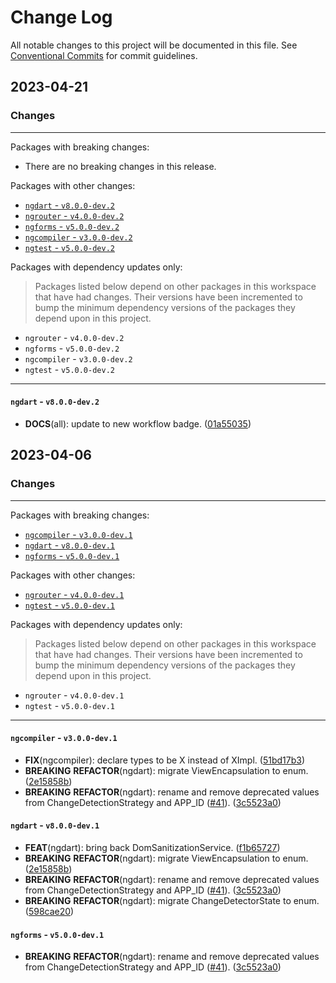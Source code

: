 # Change Log

All notable changes to this project will be documented in this file.
See [Conventional Commits](https://conventionalcommits.org) for commit guidelines.

## 2023-04-21

### Changes

---

Packages with breaking changes:

 - There are no breaking changes in this release.

Packages with other changes:

 - [`ngdart` - `v8.0.0-dev.2`](#ngdart---v800-dev2)
 - [`ngrouter` - `v4.0.0-dev.2`](#ngrouter---v400-dev2)
 - [`ngforms` - `v5.0.0-dev.2`](#ngforms---v500-dev2)
 - [`ngcompiler` - `v3.0.0-dev.2`](#ngcompiler---v300-dev2)
 - [`ngtest` - `v5.0.0-dev.2`](#ngtest---v500-dev2)

Packages with dependency updates only:

> Packages listed below depend on other packages in this workspace that have had changes. Their versions have been incremented to bump the minimum dependency versions of the packages they depend upon in this project.

 - `ngrouter` - `v4.0.0-dev.2`
 - `ngforms` - `v5.0.0-dev.2`
 - `ngcompiler` - `v3.0.0-dev.2`
 - `ngtest` - `v5.0.0-dev.2`

---

#### `ngdart` - `v8.0.0-dev.2`

 - **DOCS**(all): update to new workflow badge. ([01a55035](https://github.com/angulardart-community/angular/commit/01a55035a3a69c3fca20212d428aa476662b14a4))


## 2023-04-06

### Changes

---

Packages with breaking changes:

 - [`ngcompiler` - `v3.0.0-dev.1`](#ngcompiler---v300-dev1)
 - [`ngdart` - `v8.0.0-dev.1`](#ngdart---v800-dev1)
 - [`ngforms` - `v5.0.0-dev.1`](#ngforms---v500-dev1)

Packages with other changes:

 - [`ngrouter` - `v4.0.0-dev.1`](#ngrouter---v400-dev1)
 - [`ngtest` - `v5.0.0-dev.1`](#ngtest---v500-dev1)

Packages with dependency updates only:

> Packages listed below depend on other packages in this workspace that have had changes. Their versions have been incremented to bump the minimum dependency versions of the packages they depend upon in this project.

 - `ngrouter` - `v4.0.0-dev.1`
 - `ngtest` - `v5.0.0-dev.1`

---

#### `ngcompiler` - `v3.0.0-dev.1`

 - **FIX**(ngcompiler): declare types to be X instead of XImpl. ([51bd17b3](https://github.com/angulardart-community/angular/commit/51bd17b3abaa1feac82e13ce6df231106649a231))
 - **BREAKING** **REFACTOR**(ngdart): migrate ViewEncapsulation to enum. ([2e15858b](https://github.com/angulardart-community/angular/commit/2e15858b6f32a14f9874bf3f95a3daf2c930a290))
 - **BREAKING** **REFACTOR**(ngdart): rename and remove deprecated values from ChangeDetectionStrategy and APP_ID ([#41](https://github.com/angulardart-community/angular/issues/41)). ([3c5523a0](https://github.com/angulardart-community/angular/commit/3c5523a089d323789f1dec6dd294b735d8a28066))

#### `ngdart` - `v8.0.0-dev.1`

 - **FEAT**(ngdart): bring back DomSanitizationService. ([f1b65727](https://github.com/angulardart-community/angular/commit/f1b657276387021557bdd4987e47be960e1e1eed))
 - **BREAKING** **REFACTOR**(ngdart): migrate ViewEncapsulation to enum. ([2e15858b](https://github.com/angulardart-community/angular/commit/2e15858b6f32a14f9874bf3f95a3daf2c930a290))
 - **BREAKING** **REFACTOR**(ngdart): rename and remove deprecated values from ChangeDetectionStrategy and APP_ID ([#41](https://github.com/angulardart-community/angular/issues/41)). ([3c5523a0](https://github.com/angulardart-community/angular/commit/3c5523a089d323789f1dec6dd294b735d8a28066))
 - **BREAKING** **REFACTOR**(ngdart): migrate ChangeDetectorState to enum. ([598cae20](https://github.com/angulardart-community/angular/commit/598cae207148fee962db9d4a6e62c90a817be443))

#### `ngforms` - `v5.0.0-dev.1`

 - **BREAKING** **REFACTOR**(ngdart): rename and remove deprecated values from ChangeDetectionStrategy and APP_ID ([#41](https://github.com/angulardart-community/angular/issues/41)). ([3c5523a0](https://github.com/angulardart-community/angular/commit/3c5523a089d323789f1dec6dd294b735d8a28066))


